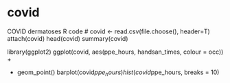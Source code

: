 # covid
COVID dermatoses R code #
covid <- read.csv(file.choose(), header=T)
attach(covid)
head(covid)
summary(covid)

library(ggplot2)
ggplot(covid, aes(ppe_hours, handsan_times, colour = occ)) +
+   geom_point()
barplot(covid$ppe_hours)
hist(covid$ppe_hours, breaks = 10)
